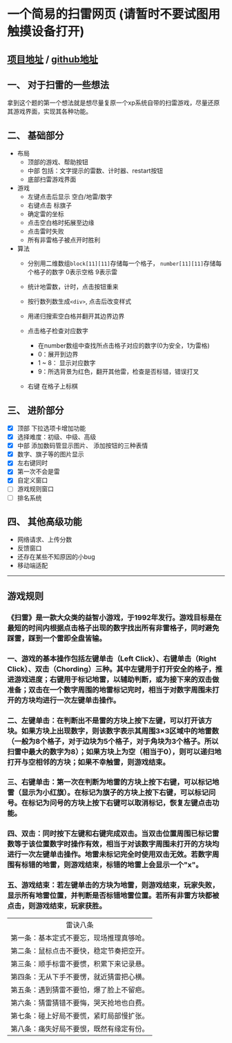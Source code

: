 # 一个简易的扫雷网页 (请暂时不要试图用触摸设备打开)

## [项目地址](http://minesweeper.thungghuan.xyz) / [github地址](https://github.com/Thungghuan/MineSweeper)

## 一、 对于扫雷的一些想法
拿到这个题的第一个想法就是想尽量复原一个xp系统自带的扫雷游戏，尽量还原其游戏界面，实现其各种功能。

## 二、 基础部分
- 布局
    - 顶部的游戏、帮助按钮
    - 中部 包括：文字提示的雷数、计时器、restart按钮
    - 底部扫雷游戏界面
- 游戏
    - 左键点击后显示 空白/地雷/数字
    - 右键点击 标旗子
    - 确定雷的坐标
    - 点击空白格时拓展至边缘
    - 点击雷时失败
    - 所有非雷格子被点开时胜利
- 算法
    - 分别用二维数组`block[11][11]`存储每一个格子， `number[11][11]`存储每个格子的数字 0表示空格 9表示雷

    - 统计地雷数，计时，点击按钮重来

    - 按行数列数生成`<div>`, 点击后改变样式

    - 用递归搜索空白格并翻开其边界边界

    - 点击格子检查对应数字
        - 在number数组中查找所点击格子对应的数字(0为安全，1为雷格)
        - 0：展开到边界
        - 1 ~ 8： 显示对应数字
        - 9：所选背景为红色，翻开其他雷，检查是否标错，错误打叉

    - 右键 在格子上标棋

## 三、 进阶部分
- [x] 顶部 下拉选项卡增加功能
- [x] 选择难度：初级、中级、高级
- [x] 中部 添加数码管显示图片、 添加按钮的三种表情
- [x] 数字、旗子等的图片显示
- [x] 左右键同时
- [x] 第一次不会是雷
- [x] 自定义窗口
- [ ] 游戏规则窗口
- [ ] 排名系统

## 四、 其他高级功能
- 网络请求、上传分数
- 反馈窗口
- 还存在某些不知原因的小bug
- 移动端适配

---

## 游戏规则

### 《扫雷》是一款大众类的益智小游戏，于1992年发行。游戏目标是在最短的时间内根据点击格子出现的数字找出所有非雷格子，同时避免踩雷，踩到一个雷即全盘皆输。

### 一、游戏的基本操作包括左键单击（Left Click）、右键单击（Right Click）、双击（Chording）三种。其中左键用于打开安全的格子，推进游戏进度；右键用于标记地雷，以辅助判断，或为接下来的双击做准备；双击在一个数字周围的地雷标记完时，相当于对数字周围未打开的方块均进行一次左键单击操作。

### 二、左键单击：在判断出不是雷的方块上按下左键，可以打开该方块。如果方块上出现数字，则该数字表示其周围3×3区域中的地雷数（一般为8个格子，对于边块为5个格子，对于角块为3个格子。所以扫雷中最大的数字为8）；如果方块上为空（相当于0），则可以递归地打开与空相邻的方块；如果不幸触雷，则游戏结束。

### 三、右键单击：第一次在判断为地雷的方块上按下右键，可以标记地雷（显示为小红旗）。在标记为旗子的方块上按下右键，可以标记问号。在标记为问号的方块上按下右键可以取消标记，恢复左键点击功能。

### 四、双击：同时按下左键和右键完成双击。当双击位置周围已标记雷数等于该位置数字时操作有效，相当于对该数字周围未打开的方块均进行一次左键单击操作。地雷未标记完全时使用双击无效。若数字周围有标错的地雷，则游戏结束，标错的地雷上会显示一个"x"。

### 五、游戏结束：若左键单击的方块为地雷，则游戏结束，玩家失败，显示所有地雷位置，并判断是否标错地雷位置。若所有非雷方块都被点击，则游戏结束，玩家获胜。

||
|:-:|
|雷诀八条|
|第一条：基本定式不要忘，现场推理真够呛。|
|第二条：鼠标点击不要快，稳定节奏把空开。|
|第三条：顺手标雷不要惯，积累下来记录悬。|
|第四条：无从下手不要愣，就近猜雷把心横。|
|第五条：遇到猜雷不要怕，爆了脸上不留疤。|
|第六条：猜雷猜错不要悔，哭天抢地也白费。|
|第七条：碰上好局不要慌，紧盯局部慢扩张。|
|第八条：痛失好局不要恨，既然有缘定有份。|